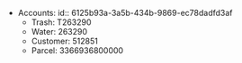 - Accounts:
  id:: 6125b93a-3a5b-434b-9869-ec78dadfd3af
	- Trash: T263290
	- Water: 263290
	- Customer: 512851
	- Parcel: 3366936800000